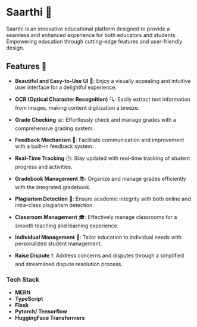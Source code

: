 # Saarthi 🚀

Saarthi is an innovative educational platform designed to provide a seamless and enhanced experience for both educators and students. Empowering education through cutting-edge features and user-friendly design.

## Features 🌟

- **Beautiful and Easy-to-Use UI** 💎: Enjoy a visually appealing and intuitive user interface for a delightful experience.

- **OCR (Optical Character Recognition)** 🔍: Easily extract text information from images, making content digitization a breeze.

- **Grade Checking** 📊: Effortlessly check and manage grades with a comprehensive grading system.

- **Feedback Mechanism** 📝: Facilitate communication and improvement with a built-in feedback system.

- **Real-Time Tracking** 🕒: Stay updated with real-time tracking of student progress and activities.

- **Gradebook Management** 📚: Organize and manage grades efficiently with the integrated gradebook.

- **Plagiarism Detection** 🚫: Ensure academic integrity with both online and intra-class plagiarism detection.

- **Classroom Management** 🎓: Effectively manage classrooms for a smooth teaching and learning experience.

- **Individual Management** 👤: Tailor education to individual needs with personalized student management.

- **Raise Dispute** ❗: Address concerns and disputes through a simplified and streamlined dispute resolution process.

### Tech Stack
- **MERN**
- **TypeScript**
- **Flask**
- **Pytorch/ Tensorflow**
- **HuggingFace Transformers**
